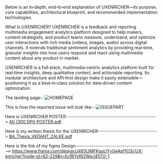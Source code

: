 Below is an in‑depth, end‑to‑end explanation of UXENRICHER—its purpose, core capabilities, architectural blueprint, and recommended implementation technologies.

 What Is UXENRICHER?
UXENRICHER is a feedback and reporting multimedia engagement analytics platform designed to help makers, content strategists, and product teams measure, understand, and optimize user interactions with rich media (videos, images, audio) across digital channels. It extends traditional sentiment analytics by providing real‑time, granular insights into how users respond and react using multimedia content about any product in market.

UXENRICHER is a full‑stack, multimedia‑centric analytics platform built for real‑time insights, deep qualitative context, and actionable reporting. Its modular architecture and API‑first design make it easily extensible—positioning it as a best‑in‑class solution for data‑driven content optimization.


The landing page:-
![HOMEPAGE](https://github.com/user-attachments/assets/a25aa897-f5e9-456d-a880-9032852a6aec)

This is how the reported issue will look like:-
![ISSUEPART](https://github.com/user-attachments/assets/c8a67d0a-ade4-48bd-8830-977259611f1e)


Here is UXENRICHER POSTER ---------------------------------------------> [A0 (300 DPI) POSTER.pdf](https://github.com/user-attachments/files/19387572/A0.300.DPI.POSTER.pdf)

Here is my written thesis for the UXENRICHER------------------------------> [BA_Thesis_VEDANT_ZALKE.pdf](https://github.com/user-attachments/files/19387574/BA_Thesis_VEDANT_ZALKE.pdf)

Here is the link of my figma Design--------------------------------------------> https://www.figma.com/design/J493UMFKguUYyGeApf1O3r/UX-enricher?node-id=62-229&t=XcfBYsf62WqJ457O-1
